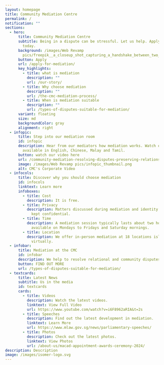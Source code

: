 ```yaml
---
layout: homepage
title: Community Mediation Centre
permalink: /
notification: ""
sections:
  - hero:
      title: Community Mediation Centre
      subtitle: Being in a dispute can be stressful. Let us help. Apply for mediation
        today.
      background: /images/Web Revamp
        pics/freepik__a_closeup_shot_capturing_a_handshake_between_two_m__59378.png
      button: Apply
      url: /apply-for-mediation/
      key_highlights:
        - title: what is mediation
          description: ""
          url: /our-story/
        - title: Why choose mediation
          description: ""
          url: /the-cmc-mediation-process/
        - title: When is mediation suitable
          description: ""
          url: /types-of-disputes-suitable-for-mediation/
      variant: floating
      size: md
      backgroundColor: gray
      alignment: right
  - infopic:
      title: Step into our mediation room
      id: infopic
      description: Hear from our mediators how mediation works. Watch our video now
        available in English, Chinese, Malay and Tamil.
      button: watch our video here
      url: /community-mediation-resolving-disputes-preserving-relationships/
      image: /images/Web Revamp pics/infopic_thumbnail.png
      alt: CMC's Corporate Video
  - infocols:
      title: Discover why you should choose mediation
      id: infocols
      linktext: Learn more
      infoboxes:
        - title: Cost
          description: It is free.
        - title: Privacy
          description: Matters discussed during mediation and identity of the parties are
            kept confidential.
        - title: Time
          description: A mediation session typically lasts about two hours and is
            available on Mondays to Fridays and Saturday mornings.
        - title: Location
          description: We offer in-person mediation at 18 locations island wide and
            virtually.
  - infobar:
      title: Mediation at the CMC
      id: infobar
      description: We help to resolve relational and community disputes.
      button: FIND OUT MORE
      url: /types-of-disputes-suitable-for-mediation/
  - textcards:
      title: Latest News
      subtitle: Us in the media
      id: textcards
      cards:
        - title: Videos
          description: Watch the latest videos.
          linktext: View Full Video
          url: https://www.youtube.com/watch?v=i6F8962aRIA&t=2s
        - title: Speeches
          description: Find out the latest development in mediation.
          linktext: Learn More
          url: https://www.mlaw.gov.sg/news/parliamentary-speeches/
        - title: Photos
          description: Check out the latest photos.
          linktext: View Photos
          url: /about-us/macad-appointment-awards-ceremony-2024/
description: Description
image: /images/isomer-logo.svg
---
```

